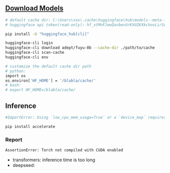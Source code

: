 ## [Download Models](https://huggingface.co/docs/huggingface_hub/main/en/guides/cli)


```sh
# default cache dir: C:\Users\xxx\.cache\huggingface\hub\models--meta-llama--Meta-Llama-3-8B-Instruct
# huggingface api token(read-only): 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

pip install -U "huggingface_hub[cli]"

huggingface-cli login
huggingface-cli download adept/fuyu-8b --cache-dir ./path/to/cache
huggingface-cli scan-cache
huggingface-cli env

# customize the default cache dir path
# python:
import os
os.environ['HF_HOME'] = '/blabla/cache/'
# bash:
# export HF_HOME=/blabla/cache/
```

## Inference

```sh
#ImportError: Using `low_cpu_mem_usage=True` or a `device_map` requires Accelerate: `pip install accelerate`

pip install accelerate
```

### Report

```sh
AssertionError: Torch not compiled with CUDA enabled
```
- transformers: inference time is too long
- deepseed: